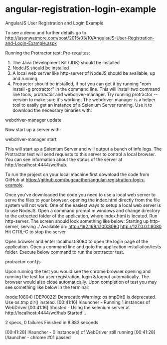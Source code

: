 angular-registration-login-example
==============================

AngularJS User Registration and Login Example

To see a demo and further details go to http://jasonwatmore.com/post/2015/03/10/AngularJS-User-Registration-and-Login-Example.aspx

Running the Protractor test:
Pre-requites:
  1. The Java Development Kit (JDK) should be installed
  2. NodeJS should be installed
  3. A local web server like http-server of NodeJS should be available, up and running
  4. Protractor should be installed, if not you can get it by running "npm install -g protractor" in the command line. This will install two command line tools, protractor and webdriver-manager. Try running protractor --version to make sure it's working. The webdriver-manager is a helper tool to easily get an instance of a Selenium Server running. Use it to download the necessary binaries with:

webdriver-manager update

Now start up a server with:

webdriver-manager start

This will start up a Selenium Server and will output a bunch of info logs. The Protractor test will send requests to this server to control a local browser. You can see information about the status of the server at http://localhost:4444/wd/hub.

To run the project on your local machine first download the code from GitHub at https://github.com/bugcacther/angular-registration-login-example.

Once you've downloaded the code you need to use a local web server to serve the files to your browser, opening the index.html directly from the file system will not work. One of the easiest ways to setup a local web server is to use NodeJS.
Open a command prompt in windows and change directory to the extracted folder of the application, where index.html is located. Run http-server. The screen should look something like below:
Starting up http-server, serving ./
Available on:
  http://192.168.1.100:8080
  http://127.0.0.1:8080
Hit CTRL-C to stop the server

Open browser and enter localhost:8080 to open the login page of the application. Open a command line and goto the application installation/tests folder. Execute below command to run the protractor test.

protractor conf.js

Upon running the test you would see the chrome browser opening and running the test for user registration, login & logout automatically. The browser would also close automatically. Upon completion of test you may see something like below in the terminal:

(node:10804) [DEP0022] DeprecationWarning: os.tmpDir() is deprecated. Use os.tmp
dir() instead.
[00:41:16] I/launcher - Running 1 instances of WebDriver
[00:41:16] I/hosted - Using the selenium server at http://localhost:4444/wd/hub
Started
..


2 specs, 0 failures
Finished in 8.883 seconds

[00:41:28] I/launcher - 0 instance(s) of WebDriver still running
[00:41:28] I/launcher - chrome #01 passed
